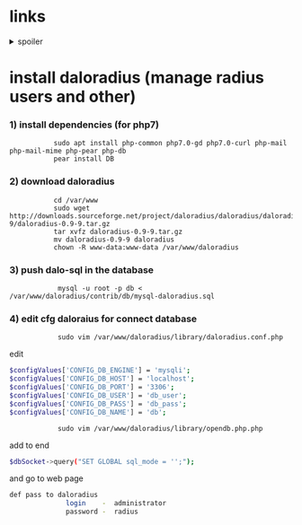 links
==
<deatils>
<details>
 <summary>spoiler</summary>

[1](http://ittraveler.org/ustanovka-i-nastrojka-radius-servera-na-ubuntu-s-veb-interfejsom/)

[2](https://github.com/lirantal/daloradius/issues/5)

</deatils>
</details>

install daloradius (manage radius users and other)
==

### 1) install dependencies (for php7)
```nginx
           sudo apt install php-common php7.0-gd php7.0-curl php-mail php-mail-mime php-pear php-db
           pear install DB
```

### 2) download daloradius
```nginx
           cd /var/www
           sudo wget http://downloads.sourceforge.net/project/daloradius/daloradius/daloradius0.9-9/daloradius-0.9-9.tar.gz
           tar xvfz daloradius-0.9-9.tar.gz
           mv daloradius-0.9-9 daloradius
           chown -R www-data:www-data /var/www/daloradius
```

### 3) push dalo-sql in the database
```nginx
            mysql -u root -p db < /var/www/daloradius/contrib/db/mysql-daloradius.sql
```            

### 4) edit cfg daloraius for connect database
```nginx
            sudo vim /var/www/daloradius/library/daloradius.conf.php
```
edit
```bash
$configValues['CONFIG_DB_ENGINE'] = 'mysqli';
$configValues['CONFIG_DB_HOST'] = 'localhost';
$configValues['CONFIG_DB_PORT'] = '3306';
$configValues['CONFIG_DB_USER'] = 'db_user';
$configValues['CONFIG_DB_PASS'] = 'db_pass';
$configValues['CONFIG_DB_NAME'] = 'db';
```
```nginx
            sudo vim /var/www/daloradius/library/opendb.php.php
```
add to end

```bash
$dbSocket->query("SET GLOBAL sql_mode = '';");
```

and go to web page
```bash
def pass to daloradius
              login    -  administrator
              password -  radius
```
